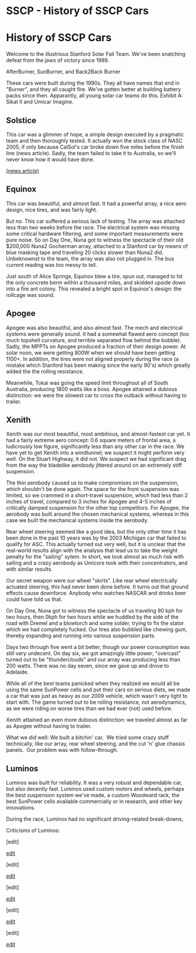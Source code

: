 # SSCP - History of SSCP Cars

# History of SSCP Cars

Welcome to the illustrious Stanford Solar Fail Team. We've been snatching defeat from the jaws of victory since 1989.

AfterBurner, SunBurner, and Back2Back Burner

These cars were built during the 1990s. They all have names that end in "Burner", and they all caught fire. We've gotten better at building battery packs since then. Apparantly, all young solar car teams do this. Exhibit A: Sikat II and Umicar Imagine.

## Solstice

[](#h.xxrdee30dlw4)

This car was a glimmer of hope, a simple design executed by a pragmatic team and then thoroughly tested. It actually won the stock class of NASC 2005, if only because CalSol's car broke down five miles before the finish line (news article). Sadly, the team failed to take it to Australia, so we'll never know how it would have done.

[(news article)](http://news.stanford.edu/pr/2005/pr-solarup-081005.html)

## Equinox

[](#h.b4v4qxq4poyt)

This car was beautiful, and almost fast. It had a powerful array, a nice aero design, nice tires, and was fairly light.

But no. This car suffered a serious lack of testing. The array was attached less than two weeks before the race. The electrical system was missing some critical hardware filtering, and some important measurements were pure noise. So on Day One, Nuna got to witness the spectacle of their old $200,000 Nuna2 Gocherman array, attached to a Stanford car by means of blue masking tape and traveling 20 clicks slower than Nuna2 did. Unbeknownst to the team, the array was also not plugged in. The bus current reading was too messy to tell.

Just south of Alice Springs, Equinox blew a tire, spun out, managed to hit the only concrete berm within a thousand miles, and skidded upside down into a fire ant colony. This revealed a bright spot in Equinox's design: the rollcage was sound.

## Apogee

[](#h.bn1b94rufop2)

Apogee was also beautiful, and also almost fast. The mech and electrical systems were generally sound. It had a somewhat flawed aero concept (too much topshell curvature, and terrible separated flow behind the bubble). Sadly, the MPPTs on Apogee produced a fraction of their design power. At solar noon, we were getting 800W when we should have been getting 1100+. In addition, the tires were not aligned properly during the race (a mistake which Stanford has been making since the early 90's) which greatly added the the rolling resistance.

Meanwhile, Tokai was going the speed limit throughout all of South Australia, producing 1800 watts like a boss. Apogee attained a dubious distinction: we were the slowest car to cross the outback without having to trailer.

## Xenith

[](#h.edif38qgbnbf)

Xenith was our most beautiful, most ambitious, and almost-fastest car yet. It had a fairly extreme aero concept: 0.6 square meters of frontal area, a ludicrously low figure, significantly less than any other car in the race. We have yet to get Xenith into a windtunnel; we suspect it might perform very well. On the Stuart Highway, it did not. We suspect we had significant drag from the way the bladelike aerobody jittered around on an extremely stiff suspension.

The thin aerobody caused us to make compromises on the suspension, which shouldn't be done again. The space for the front suspension was limited, so we crammed in a short-travel suspension, which had less than 2 inches of travel, compared to 3 inches for Apogee and 4-5 inches of critically damped suspension for the other top competitors. For Apogee, the aerobody was built around the chosen mechanical systems, whereas in this case we built the mechanical systems inside the aerobody.

Rear wheel steering seemed like a good idea, but the only other time it has been done in the past 10 years was by the 2003 Michigan car that failed to qualify for ASC. This actually turned out very well, but it is unclear that the real-world results align with the analysis that lead us to take the weight penalty for the "sailing" sytem. In short, we took almost as much risk with sailing and a crazy aerobody as Umicore took with their concentrators, and with similar results.

Our secret weapon were our wheel "skirts". Like rear wheel electrically actuated steering, this had never been done before. It turns out that ground effects cause downforce. Anybody who watches NASCAR and drinks beer could have told us that.

On Day One, Nuna got to witness the spectacle of us traveling 90 kph for two hours, then 0kph for two hours while we huddled by the side of the road with Dremel and a blowtorch and some solder, trying to fix the stator which we had completely fucked. Our tires also bubbled like chewing gum, thereby expanding and running into various suspension parts.

Days two through five went a bit better, though our power consumption was still very undecent. On day six, we got amazingly little power; "overcast" turned out to be "thunderclouds" and our array was producing less than 200 watts. There was no day seven, since we gave up and drove to Adelaide.

While all of the best teams panicked when they realized we would all be using the same SunPower cells and put their cars on serious diets, we made a car that was just as heavy as our 2009 vehicle, which wasn't very light to start with. The game turned out to be rolling resistance, not aerodynamics, as we were riding on worse tires than we had ever (not) used before.

Xenith attained an even more dubious distinction: we traveled almost as far as Apogee without having to trailer.

What we did well: We built a bitchin' car.  We tried some crazy stuff technically, like our array, rear wheel steering, and the cut 'n' glue chassis panels.  Our problem was with follow-through.

## Luminos

[](#h.vrvdszbe3btj)

Luminos was built for reliability. It was a very robust and dependable car, but also decently fast. Luminos used custom motors and wheels, perhaps the best suspension system we've made, a custom Woodward rack, the best SunPower cells available commercially or in research, and other key innovations.

During the race, Luminos had no significant driving-related break-downs, 

Criticisms of Luminos: 

[edit]

[edit](http://solarcar.stanford.edu:82/wiki/index.php?title=A_Brief_History_of_Fail&action=edit&section=1)

[edit]

[edit](http://solarcar.stanford.edu:82/wiki/index.php?title=A_Brief_History_of_Fail&action=edit&section=2)

[edit]

[edit](http://solarcar.stanford.edu:82/wiki/index.php?title=A_Brief_History_of_Fail&action=edit&section=3)

[edit]

[edit](http://solarcar.stanford.edu:82/wiki/index.php?title=A_Brief_History_of_Fail&action=edit&section=4)

[edit]

[edit](http://solarcar.stanford.edu:82/wiki/index.php?title=A_Brief_History_of_Fail&action=edit&section=5)

